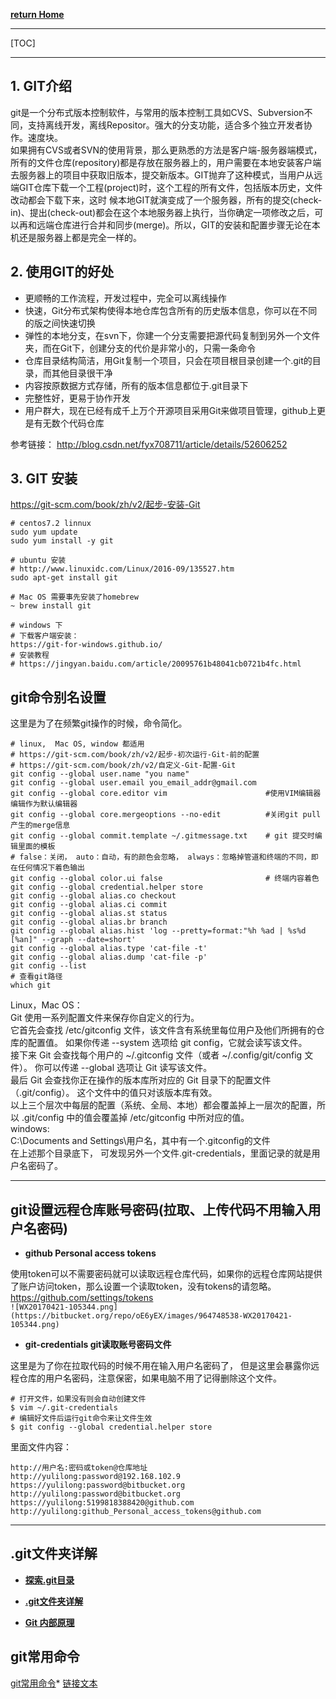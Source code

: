 [**return Home**](https://bitbucket.org/yulilong/my_wiki/wiki/Home)       

----------------
[TOC]     

-----------------      
## **1. GIT介绍**
 
git是一个分布式版本控制软件，与常用的版本控制工具如CVS、Subversion不同，支持离线开发，离线Repositor。强大的分支功能，适合多个独立开发者协作。速度块。           
如果拥有CVS或者SVN的使用背景，那么更熟悉的方法是客户端-服务器端模式，所有的文件仓库(repository)都是存放在服务器上的，用户需要在本地安装客户端去服务器上的项目中获取旧版本，提交新版本。GIT抛弃了这种模式，当用户从远端GIT仓库下载一个工程(project)时，这个工程的所有文件，包括版本历史，文件改动都会下载下来，这时 候本地GIT就演变成了一个服务器，所有的提交(check-in)、提出(check-out)都会在这个本地服务器上执行，当你确定一项修改之后，可 以再和远端仓库进行合并和同步(merge)。所以，GIT的安装和配置步骤无论在本机还是服务器上都是完全一样的。

## **2. 使用GIT的好处**

* 更顺畅的工作流程，开发过程中，完全可以离线操作     
* 快速，Git分布式架构使得本地仓库包含所有的历史版本信息，你可以在不同的版之间快速切换       
* 弹性的本地分支，在svn下，你建一个分支需要把源代码复制到另外一个文件夹，而在Git下，创建分支的代价是非常小的，只需一条命令
* 仓库目录结构简洁，用Git复制一个项目，只会在项目根目录创建一个.git的目录，而其他目录很干净       
* 内容按原数据方式存储，所有的版本信息都位于.git目录下     
* 完整性好，更易于协作开发        
* 用户群大，现在已经有成千上万个开源项目采用Git来做项目管理，github上更是有无数个代码仓库      

参考链接： http://blog.csdn.net/fyx708711/article/details/52606252

## **3. GIT 安装**    

https://git-scm.com/book/zh/v2/起步-安装-Git         
```   
# centos7.2 linnux
sudo yum update
sudo yum install -y git

# ubuntu 安装
# http://www.linuxidc.com/Linux/2016-09/135527.htm
sudo apt-get install git

# Mac OS 需要事先安装了homebrew  
~ brew install git

# windows 下 
# 下载客户端安装：
https://git-for-windows.github.io/
# 安装教程
# https://jingyan.baidu.com/article/20095761b48041cb0721b4fc.html
```

## git命令别名设置      

这里是为了在频繁git操作的时候，命令简化。
```   
# linux,  Mac OS, window 都适用 
# https://git-scm.com/book/zh/v2/起步-初次运行-Git-前的配置
# https://git-scm.com/book/zh/v2/自定义-Git-配置-Git
git config --global user.name "you name"
git config --global user.email you_email_addr@gmail.com
git config --global core.editor vim                      #使用VIM编辑器编辑作为默认编辑器
git config --global core.mergeoptions --no-edit          #关闭git pull产生的merge信息
git config --global commit.template ~/.gitmessage.txt    # git 提交时编辑里面的模板
# false：关闭， auto：自动，有的颜色会忽略， always：忽略掉管道和终端的不同，即在任何情况下着色输出
git config --global color.ui false                       # 终端内容着色
git config --global credential.helper store
git config --global alias.co checkout
git config --global alias.ci commit
git config --global alias.st status
git config --global alias.br branch
git config --global alias.hist 'log --pretty=format:"%h %ad | %s%d [%an]" --graph --date=short'
git config --global alias.type 'cat-file -t'
git config --global alias.dump 'cat-file -p'
git config --list
# 查看git路径
which git
```     
Linux，Mac OS：      
Git 使用一系列配置文件来保存你自定义的行为。     
它首先会查找 /etc/gitconfig 文件，该文件含有系统里每位用户及他们所拥有的仓库的配置值。 如果你传递 --system 选项给 git config，它就会读写该文件。            
接下来 Git 会查找每个用户的 ~/.gitconfig 文件（或者 ~/.config/git/config 文件）。 你可以传递 --global 选项让 Git 读写该文件。           
最后 Git 会查找你正在操作的版本库所对应的 Git 目录下的配置文件（.git/config）。 这个文件中的值只对该版本库有效。        
以上三个层次中每层的配置（系统、全局、本地）都会覆盖掉上一层次的配置，所以 .git/config 中的值会覆盖掉 /etc/gitconfig 中所对应的值。     
windows:     
C:\Documents and Settings\用户名，其中有一个.gitconfig的文件      
在上述那个目录底下， 可发现另外一个文件.git-credentials，里面记录的就是用户名密码了。

---

## git设置远程仓库账号密码(拉取、上传代码不用输入用户名密码)

* **github Personal access tokens**     

使用token可以不需要密码就可以读取远程仓库代码，如果你的远程仓库网站提供了账户访问token，那么设置一个读取token，没有tokens的请忽略。
https://github.com/settings/tokens     
`![WX20170421-105344.png](https://bitbucket.org/repo/oE6yEX/images/964748538-WX20170421-105344.png)`      

* **git-credentials git读取账号密码文件**

这里是为了你在拉取代码的时候不用在输入用户名密码了，
但是这里会暴露你远程仓库的用户名密码，注意保密，如果电脑不用了记得删除这个文件。
```
# 打开文件，如果没有则会自动创建文件
$ vim ~/.git-credentials
# 编辑好文件后运行git命令来让文件生效
$ git config --global credential.helper store
```    
里面文件内容：      
```
http://用户名:密码或token@仓库地址
http://yulilong:password@192.168.102.9
https://yulilong:password@bitbucket.org
http://yulilong:password@bitbucket.org
https://yulilong:5199818388420@github.com
http://yulilong:github_Personal_access_tokens@github.com
```

------------
## .git文件夹详解     

* [**探索.git目录**](http://www.cnblogs.com/zhongxinWang/p/4235448.html)     

* [**.git文件夹详解**](http://www.jianshu.com/p/25293009f738)     
* [**Git 内部原理**](https://git-scm.com/book/zh/v2/Git-%E5%86%85%E9%83%A8%E5%8E%9F%E7%90%86-%E5%BA%95%E5%B1%82%E5%91%BD%E4%BB%A4%E5%92%8C%E9%AB%98%E5%B1%82%E5%91%BD%E4%BB%A4)      

## git常用命令 ##

[git常用命令](https://bitbucket.org/yulilong/my_wiki/wiki/git%E5%B8%B8%E7%94%A8%E5%91%BD%E4%BB%A4)* [链接文本](链接网址)